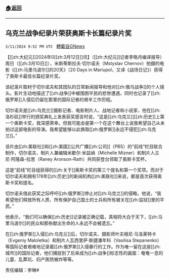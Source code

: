 ###  [:house:返回](README.md)
---


## 乌克兰战争纪录片荣获奥斯卡长篇纪录片奖
`3/11/2024 9:52 PM UTC ` [轉載自GNews](https://gnews.org/articles/2385424)

【[[zh:大纪元]]2024年0[[zh:3月12日]]讯】（[[zh:大纪元]]记者李皓月编译报导）周日（[[zh:3月10日]]），米斯蒂斯拉夫‧切尔诺夫（Mstyslav Chernov）拍摄的电影《[[zh:马里乌波尔]]的20天》（20 Days in Mariupol，又译《战场日记》）获得了奥斯卡最佳长篇纪录片奖。

该纪录片取材于切尔诺夫和其团队的日常新闻报导和他对[[zh:俄乌战争]]的个人镜头。影片生动地描述了[[zh:战争]]中被围困平民的悲惨遭遇，同时也记录了[[zh:俄罗斯]]入侵后仍留在那里的国际记者的艰辛工作历程。

切尔诺夫是[[zh:乌克兰]]摄影记者、电影制片人、战地记者和小说家，他在[[zh:洛杉矶]]举行的颁奖典礼上发表获奖感言时说，“这是[[zh:乌克兰]][[zh:历史]]上第一个奥斯卡奖，我深感荣幸。但我可能会是第一个在这个舞台上说我希望自己从未拍过这部电影的导演。我希望能够以此换取[[zh:俄罗斯]]永远不侵犯[[zh:乌克兰]]。”

该片由[[zh:美联社]]和[[zh:美国]]公共广播[[zh:公司]]（PBS）的“前线”栏目联合制作，切尔诺夫、制片人兼编辑米歇尔‧米兹纳（Michelle Mizner）和制片人兰尼‧阿隆森-拉思（Raney Aronson-Rath）共同获登台领取了奥斯卡奖杯。

这是“前线”栏目组获得的[[zh:关于]]奥斯卡奖的第三个提名和第一个奖项。而对于切尔诺夫和拥有178年[[zh:历史]]的新闻机构[[zh:美联社]]来说，都是首次获得奥斯卡奖和提名。

切尔诺夫借此获奖之际呼吁[[zh:俄罗斯]]停止对[[zh:乌克兰]]的侵略，他说，“我希望他们释放所有人质、所有保护自己国土的士兵和所有被关在[[zh:监狱]]里的平民。”

他表示，“我们可以确保[[zh:历史]]记录被正确记载，真相将大白于天下，[[zh:马里乌波尔]]的民众和那些献出生命的人永远不会被遗忘。”

在[[zh:俄罗斯]]入侵[[zh:乌克兰]]后，切尔诺夫、摄影师叶夫根尼‧马洛莱特卡（Evgeniy Maloletka）和制片人瓦西里萨‧斯捷潘年科（Vasilisa Stepanenko）等国际记者艰难地记录着[[zh:俄罗斯]]入侵暴行的工作。作为唯一留在这座[[zh:城市]]的国际记者，他们捕捉到了后来成为[[zh:战争]]标志性的画面：奄奄一息的儿童、乱葬坑、妇产医院被炸等等。

责任编辑：李琳#

